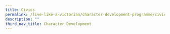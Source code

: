 ```yaml
---
title: Civics
permalink: /live-like-a-victorian/character-development-programme/civics/
description: ""
third_nav_title: Character Development
---
```

